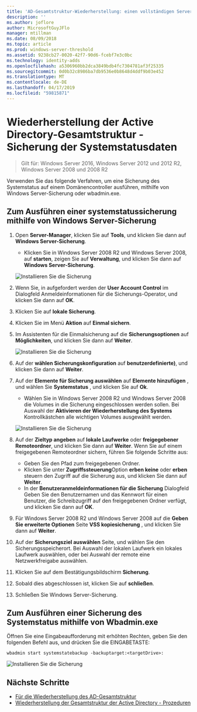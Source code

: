 ```yaml
---
title: 'AD-Gesamtstruktur-Wiederherstellung: einen vollständigen Server sichern'
description: ''
ms.author: joflore
author: MicrosoftGuyJFlo
manager: mtillman
ms.date: 08/09/2018
ms.topic: article
ms.prod: windows-server-threshold
ms.assetid: 9238cb27-0020-42f7-90d6-fcebf7e3c0bc
ms.technology: identity-adds
ms.openlocfilehash: a5306960bb2dca3849bdb4fc7304781af3f25335
ms.sourcegitcommit: 0d0b32c8986ba7db9536e0b8648d4ddf9b03e452
ms.translationtype: MT
ms.contentlocale: de-DE
ms.lasthandoff: 04/17/2019
ms.locfileid: "59815871"
---
```

# <a name="ad-forest-recovery---backing-up-the-system-state-data"></a>Wiederherstellung der Active Directory-Gesamtstruktur - Sicherung der Systemstatusdaten  

>Gilt für: Windows Server 2016, Windows Server 2012 und 2012 R2, Windows Server 2008 und 2008 R2

Verwenden Sie das folgende Verfahren, um eine Sicherung des Systemstatus auf einem Domänencontroller ausführen, mithilfe von Windows Server-Sicherung oder wbadmin.exe.  

## <a name="to-perform-a-system-state-backup-using-windows-server-backup"></a>Zum Ausführen einer systemstatussicherung mithilfe von Windows Server-Sicherung

1. Open **Server-Manager**, klicken Sie auf **Tools**, und klicken Sie dann auf **Windows Server-Sicherung**.
   - Klicken Sie in Windows Server 2008 R2 und Windows Server 2008, auf **starten**, zeigen Sie auf **Verwaltung**, und klicken Sie dann auf **Windows Server-Sicherung**. 

   ![Installieren Sie die Sicherung](media/AD-Forest-Recovery-Backing-up-a-Full-Server/fullbackup1.png)

2. Wenn Sie, in aufgefordert werden der **User Account Control** im Dialogfeld Anmeldeinformationen für die Sicherungs-Operator, und klicken Sie dann auf **OK**.
3. Klicken Sie auf **lokale Sicherung**.
4. Klicken Sie im Menü **Aktion** auf **Einmal sichern**.
5. Im Assistenten für die Einmalsicherung auf die **Sicherungsoptionen** auf **Möglichkeiten**, und klicken Sie dann auf **Weiter**.

   ![Installieren Sie die Sicherung](media/AD-Forest-Recovery-Backing-up-a-Full-Server/fullbackup3.png)

6. Auf der **wählen Sicherungskonfiguration** auf **benutzerdefinierte)**, und klicken Sie dann auf **Weiter**.
7. Auf der **Elemente für Sicherung auswählen** auf **Elemente hinzufügen** , und wählen Sie **Systemstatus** , und klicken Sie auf **Ok**.
   - Wählen Sie in Windows Server 2008 R2 und Windows Server 2008 die Volumes in die Sicherung eingeschlossen werden sollen. Bei Auswahl der **Aktivieren der Wiederherstellung des Systems** Kontrollkästchen alle wichtigen Volumes ausgewählt werden. 

   ![Installieren Sie die Sicherung](media/AD-Forest-Recovery-Backing-up-System-State/systemstatebackup.png)  

8. Auf der **Zieltyp angeben** auf **lokale Laufwerke** oder **freigegebener Remoteordner**, und klicken Sie dann auf **Weiter**.  Wenn Sie auf einem freigegebenen Remoteordner sichern, führen Sie folgende Schritte aus:  
   - Geben Sie den Pfad zum freigegebenen Ordner.
   - Klicken Sie unter **Zugriffssteuerung**Option **erben keine** oder **erben** steuern den Zugriff auf die Sicherung aus, und klicken Sie dann auf **Weiter**.  
   - In der **Benutzeranmeldeinformationen für die Sicherung** Dialogfeld Geben Sie den Benutzernamen und das Kennwort für einen Benutzer, die Schreibzugriff auf den freigegebenen Ordner verfügt, und klicken Sie dann auf **OK**.

9. Für Windows Server 2008 R2 und Windows Server 2008 auf die **Geben Sie erweiterte Optionen** Seite **VSS kopiesicherung** , und klicken Sie dann auf **Weiter**.
10. Auf der **Sicherungsziel auswählen** Seite, und wählen Sie den Sicherungsspeicherort.  Bei Auswahl der lokalen Laufwerk ein lokales Laufwerk auswählen, oder bei Auswahl der remote eine Netzwerkfreigabe auswählen.
11. Klicken Sie auf dem Bestätigungsbildschirm **Sicherung**.
12. Sobald dies abgeschlossen ist, klicken Sie auf **schließen**.
13. Schließen Sie Windows Server-Sicherung.

## <a name="to-perform-a-system-state-backup-using-wbadminexe"></a>Zum Ausführen einer Sicherung des Systemstatus mithilfe von Wbadmin.exe

Öffnen Sie eine Eingabeaufforderung mit erhöhten Rechten, geben Sie den folgenden Befehl aus, und drücken Sie die EINGABETASTE:  
  
   ```
   wbadmin start systemstatebackup -backuptarget:<targetDrive>:
   ```

   ![Installieren Sie die Sicherung](media/AD-Forest-Recovery-Backing-up-System-State/systemstatebackup2.png)  

## <a name="next-steps"></a>Nächste Schritte

- [Für die Wiederherstellung des AD-Gesamtstruktur](AD-Forest-Recovery-Guide.md)
- [Wiederherstellung der Gesamtstruktur der Active Directory - Prozeduren](AD-Forest-Recovery-Procedures.md)
